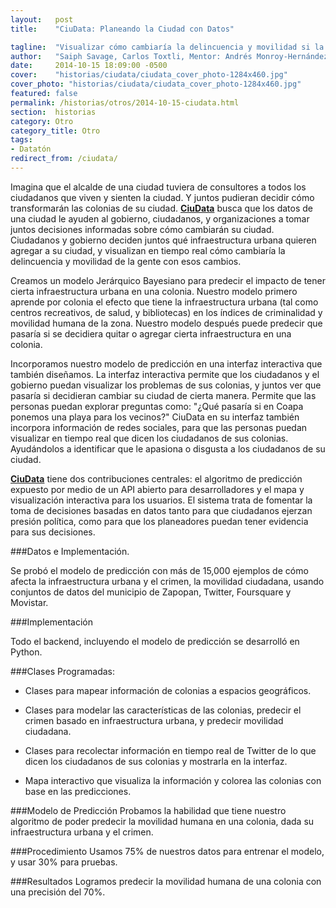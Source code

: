 ```yaml
---
layout:   post
title:    "CiuData: Planeando la Ciudad con Datos"

tagline:  "Visualizar cómo cambiaría la delincuencia y movilidad si la ciudad fuera ligeramente diferente."
author:   "Saiph Savage, Carlos Toxtli, Mentor: Andrés Monroy-Hernández"
date:     2014-10-15 18:09:00 -0500
cover:    "historias/ciudata/ciudata_cover_photo-1284x460.jpg"
cover_photo: "historias/ciudata/ciudata_cover_photo-1284x460.jpg"
featured: false
permalink: /historias/otros/2014-10-15-ciudata.html
section:  historias
category: Otro
category_title: Otro
tags:
- Datatón
redirect_from: /ciudata/
---
```


Imagina que el alcalde de una ciudad tuviera de consultores a todos los ciudadanos que viven y sienten la ciudad. Y juntos pudieran decidir cómo transformarán las colonias de su ciudad. **[CiuData](http://ciudata.ml/)** busca que los datos de una ciudad le ayuden al gobierno, ciudadanos, y organizaciones a tomar juntos decisiones informadas sobre cómo cambiarán su ciudad. Ciudadanos y gobierno deciden juntos qué infraestructura urbana quieren agregar a su ciudad,  y visualizan en tiempo real cómo cambiaría la delincuencia y movilidad de la gente con esos cambios.  

Creamos un modelo Jerárquico Bayesiano para predecir el impacto de tener cierta infraestructura urbana en una colonia.
Nuestro modelo primero aprende por colonia el efecto que tiene la infraestructura urbana (tal como centros recreativos, de salud, y bibliotecas) en los índices de criminalidad y movilidad humana de la zona. Nuestro modelo después puede predecir que pasaría si se decidiera quitar o agregar cierta infraestructura  en una colonia. 

Incorporamos nuestro modelo de predicción en una interfaz interactiva que también diseñamos. La interfaz interactiva permite que los ciudadanos y el gobierno puedan visualizar los problemas de sus  colonias, y juntos ver que pasaría si decidieran cambiar su ciudad de cierta manera. Permite que las personas puedan explorar preguntas como: "¿Qué pasaría si en Coapa ponemos una playa para los vecinos?" CiuData en su interfaz también  incorpora información de redes sociales, para que las personas puedan  visualizar en tiempo real que dicen los ciudadanos de sus colonias. Ayudándolos a identificar que le apasiona o disgusta a los ciudadanos de su ciudad. 

**[CiuData](http://ciudata.ml/)** tiene dos contribuciones centrales: el algoritmo de predicción expuesto por medio de un API abierto para desarrolladores y el mapa y visualización interactiva para los usuarios. El sistema trata de fomentar la toma de decisiones basadas en datos tanto para que ciudadanos ejerzan presión política, como para que los planeadores puedan tener evidencia para sus decisiones. 

###Datos e Implementación.

Se probó el modelo de predicción con más de 15,000 ejemplos de cómo afecta la infraestructura urbana y el crimen, la movilidad ciudadana, usando conjuntos de datos del municipio de Zapopan, Twitter, Foursquare y Movistar.


###Implementación

Todo el backend, incluyendo el modelo de predicción se desarrolló en Python.

###Clases Programadas:

- Clases para mapear información de colonias a espacios geográficos.

- Clases para modelar las características de las colonias, predecir el crimen basado en infraestructura urbana, y predecir movilidad ciudadana.

- Clases para recolectar información en tiempo real de Twitter de lo que dicen los ciudadanos de sus colonias y mostrarla en la interfaz.

- Mapa interactivo que visualiza la información y colorea las colonias con base en las predicciones.

###Modelo de Predicción
Probamos la habilidad que tiene nuestro algoritmo de poder predecir la movilidad humana en una colonia, dada su infraestructura urbana y el crimen. 

###Procedimiento
Usamos 75% de nuestros datos para entrenar el modelo, y usar 30% para pruebas. 

###Resultados
Logramos predecir la movilidad humana de una colonia con una precisión del 70%.
